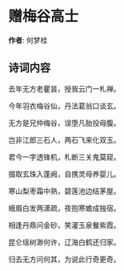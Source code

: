 # 赠梅谷高士

**作者**: 何梦桂

## 诗词内容

去年无方老瞿昙，授我云门一札禅。

今年羽衣梅谷仙，丹法葛翁口谈玄。

无方是兄仲梅谷，误堕凡胎投母腹。

岂非江郎三石人，两石飞来化双玉。

君今一字透锋机，札断三关鬼莫窥。

掇取玄珠入蓬阙，自携灵母养婴儿。

寒山梨枣霜中熟，碧莲池边结茅屋。

蛾眉白发两潇疏，夜抱寒蟾成独宿。

相逢丹鼎问金砂，笑灌玉泉餐紫霞。

昆仑瑶树渺何许，辽海白鹤还归家。

归去无方问何其，为说此行奇更奇。

